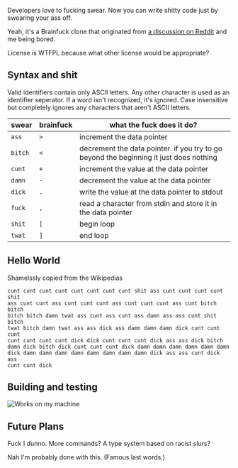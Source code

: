 Developers love to fucking swear. Now you can write shitty code just by swearing your ass off.

Yeah, it's a Brainfuck clone that originated from [a discussion on Reddit](https://www.reddit.com/r/ProgrammerHumor/comments/6vav3t/what_is_the_most_used_language/dlz9lgm/) and me being bored.

License is WTFPL because what other license would be appropriate?

## Syntax and shit

Valid identifiers contain only ASCII letters. Any other character is used as an identifier seperator. If a word isn't recognized, it's ignored. Case insensitive but completely ignores any characters that aren't ASCII letters.

| **swear** | **brainfuck** | **what the fuck does it do?**                                                          |
|-----------|---------------|----------------------------------------------------------------------------------------|
| `ass`     | `>`           | increment the data pointer                                                             |
| `bitch`   | `<`           | decrement the data pointer. if you try to go beyond the beginning it just does nothing |
| `cunt`    | `+`           | increment the value at the data pointer                                                |
| `damn`    | `-`           | decrement the value at the data pointer                                                |
| `dick`    | `.`           | write the value at the data pointer to stdout                                          |
| `fuck`    | `,`           | read a character from stdin and store it in the data pointer                           |
| `shit`    | `[`           | begin loop                                                                             |
| `twat`    | `]`           | end loop                                                                               |

## Hello World

Shamelssly copied from the Wikipedias

    cunt cunt cunt cunt cunt cunt cunt cunt shit ass cunt cunt cunt cunt shit
    ass cunt cunt ass cunt cunt cunt ass cunt cunt cunt ass cunt bitch bitch
    bitch bitch damn twat ass cunt ass cunt ass damn ass ass cunt shit bitch
    twat bitch damn twat ass ass dick ass damn damn damn dick cunt cunt cunt
    cunt cunt cunt cunt dick dick cunt cunt cunt dick ass ass dick bitch
    damn dick bitch dick cunt cunt cunt dick damn damn damn damn damn damn
    dick damn damn damn damn damn damn damn damn dick ass ass cunt dick ass
    cunt cunt dick 

## Building and testing

![Works on my machine](https://i.imgur.com/LdH0ycy.png)

## Future Plans

Fuck I dunno. More commands? A type system based on racist slurs?

Nah I'm probably done with this. (Famous last words.)

